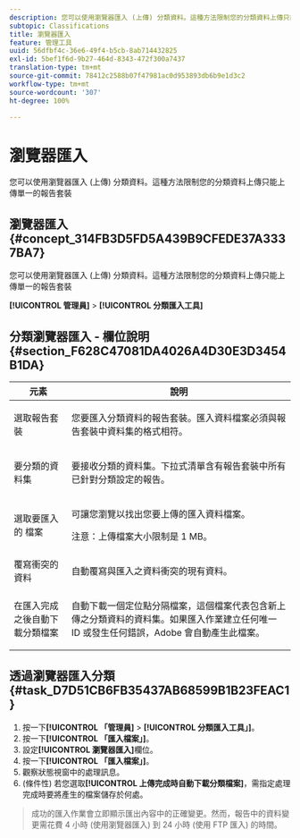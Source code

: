 ```yaml
---
description: 您可以使用瀏覽器匯入 (上傳) 分類資料。這種方法限制您的分類資料上傳只能上傳單一的報告套裝
subtopic: Classifications
title: 瀏覽器匯入
feature: 管理工具
uuid: 56dfbf4c-36e6-49f4-b5cb-8ab714432825
exl-id: 5bef1f6d-9b27-464d-8343-472f300a7437
translation-type: tm+mt
source-git-commit: 78412c2588b07f47981ac0d953893db6b9e1d3c2
workflow-type: tm+mt
source-wordcount: '307'
ht-degree: 100%

---
```


# 瀏覽器匯入

您可以使用瀏覽器匯入 (上傳) 分類資料。這種方法限制您的分類資料上傳只能上傳單一的報告套裝

## 瀏覽器匯入 {#concept_314FB3D5FD5A439B9CFEDE37A3337BA7}

您可以使用瀏覽器匯入 (上傳) 分類資料。這種方法限制您的分類資料上傳只能上傳單一的報告套裝

**[!UICONTROL 管理員]** > **[!UICONTROL 分類匯入工具]**

## 分類瀏覽器匯入 - 欄位說明 {#section_F628C47081DA4026A4D30E3D3454B1DA}

<table id="table_7FC7E510E7E74C2D9E8F316C5C6B66DB"> 
 <thead> 
  <tr> 
   <th colname="col1" class="entry"> 元素 </th> 
   <th colname="col2" class="entry"> 說明 </th> 
  </tr> 
 </thead>
 <tbody> 
  <tr> 
   <td colname="col1"> 選取報告套裝 </td> 
   <td colname="col2"> <p>您要匯入分類資料的報告套裝。匯入資料檔案必須與報告套裝中資料集的格式相符。 </p> </td> 
  </tr> 
  <tr> 
   <td colname="col1"> 要分類的資料集 </td> 
   <td colname="col2"> <p>要接收分類的資料集。下拉式清單含有報告套裝中所有已針對分類設定的報告。 </p> </td> 
  </tr> 
  <tr> 
   <td colname="col1"> 選取要匯入的 檔案 </td> 
   <td colname="col2"> <p>可讓您瀏覽以找出您要上傳的匯入資料檔案。 </p> <p>注意：上傳檔案大小限制是 1 MB。 </p> </td> 
  </tr> 
  <tr> 
   <td colname="col1"> 覆寫衝突的資料 </td> 
   <td colname="col2"> <p>自動覆寫與匯入之資料衝突的現有資料。 </p> </td> 
  </tr> 
  <tr> 
   <td colname="col1"> 在匯入完成之後自動下載分類檔案 </td> 
   <td colname="col2"> <p>自動下載一個定位點分隔檔案，這個檔案代表包含新上傳之分類資料的資料集。如果匯入作業建立任何唯一 ID 或發生任何錯誤，Adobe 會自動產生此檔案。 </p> </td> 
  </tr> 
 </tbody> 
</table>

## 透過瀏覽器匯入分類 {#task_D7D51CB6FB35437AB68599B1B23FEAC1}

<!-- 

t_upload_a_saint_data_file_via_web_browser.xml

 -->

1. 按一下&#x200B;**[!UICONTROL 「管理員]** > **[!UICONTROL 分類匯入工具」]**。
1. 按一下&#x200B;**[!UICONTROL 「匯入檔案」]**。
1. 設定&#x200B;**[!UICONTROL 瀏覽器匯入]**&#x200B;欄位。
1. 按一下&#x200B;**[!UICONTROL 「匯入檔案」]**。
1. 觀察狀態視窗中的處理訊息。
1. (條件性) 若您選取&#x200B;**[!UICONTROL 上傳完成時自動下載分類檔案]**，需指定處理完成時要將產生的檔案儲存於何處。
>成功的匯入作業會立即顯示匯出內容中的正確變更。然而，報告中的資料變更需花費 4 小時 (使用瀏覽器匯入) 到 24 小時 (使用 FTP 匯入) 的時間。
